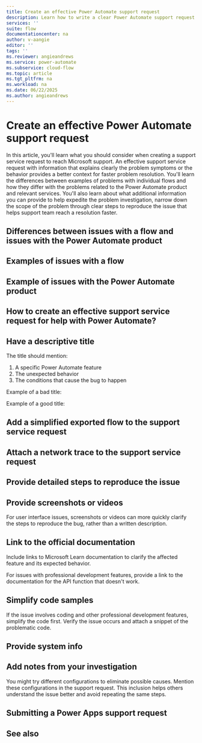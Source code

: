 ```yaml
---
title: Create an effective Power Automate support request
description: Learn how to write a clear Power Automate support request so Microsoft support can help you quickly.
services: ''
suite: flow
documentationcenter: na
author: v-aangie
editor: ''
tags: ''
ms.reviewer: angieandrews
ms.service: power-automate
ms.subservice: cloud-flow
ms.topic: article
ms.tgt_pltfrm: na
ms.workload: na
ms.date: 06/22/2025
ms.author: angieandrews
---
```


# Create an effective Power Automate support request

In this article, you'll learn what you should consider when creating a support service request to reach Microsoft support. An effective support service request with information that explains clearly the problem symptoms or the behavior provides a better context for faster problem resolution. You'll learn the differences between examples of problems with individual flows and how they differ with the problems related to the Power Automate product and relevant services. You'll also learn about what additional information you can provide to help expedite the problem investigation, narrow down the scope of the problem through clear steps to reproduce the issue that helps support team reach a resolution faster.

## Differences between issues with a flow and issues with the Power Automate product



## Examples of issues with a flow



## Example of issues with the Power Automate product



## How to create an effective support service request for help with Power Automate?


## Have a descriptive title

The title should mention:

1. A specific Power Automate feature
1. The unexpected behavior
1. The conditions that cause the bug to happen

Example of a bad title: 

Example of a good title: 

## Add a simplified exported flow to the support service request



## Attach a network trace to the support service request



## Provide detailed steps to reproduce the issue


## Provide screenshots or videos

For user interface issues, screenshots or videos can more quickly clarify the steps to reproduce the bug, rather than a written description.

## Link to the official documentation

Include links to Microsoft Learn documentation to clarify the affected feature and its expected behavior.

For issues with professional development features, provide a link to the documentation for the API function that doesn't work.

## Simplify code samples

If the issue involves coding and other professional development features, simplify the code first. Verify the issue occurs and attach a snippet of the problematic code.

## Provide system info


## Add notes from your investigation

You might try different configurations to eliminate possible causes. Mention these configurations in the support request. This inclusion helps others understand the issue better and avoid repeating the same steps.

## Submitting a Power Apps support request


## See also


